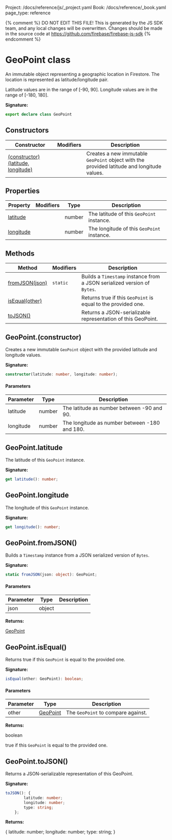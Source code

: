 Project: /docs/reference/js/_project.yaml
Book: /docs/reference/_book.yaml
page_type: reference

{% comment %}
DO NOT EDIT THIS FILE!
This is generated by the JS SDK team, and any local changes will be
overwritten. Changes should be made in the source code at
https://github.com/firebase/firebase-js-sdk
{% endcomment %}

# GeoPoint class
An immutable object representing a geographic location in Firestore. The location is represented as latitude/longitude pair.

Latitude values are in the range of \[-90, 90\]. Longitude values are in the range of \[-180, 180\].

<b>Signature:</b>

```typescript
export declare class GeoPoint 
```

## Constructors

|  Constructor | Modifiers | Description |
|  --- | --- | --- |
|  [(constructor)(latitude, longitude)](./firestore_lite.geopoint.md#geopointconstructor) |  | Creates a new immutable <code>GeoPoint</code> object with the provided latitude and longitude values. |

## Properties

|  Property | Modifiers | Type | Description |
|  --- | --- | --- | --- |
|  [latitude](./firestore_lite.geopoint.md#geopointlatitude) |  | number | The latitude of this <code>GeoPoint</code> instance. |
|  [longitude](./firestore_lite.geopoint.md#geopointlongitude) |  | number | The longitude of this <code>GeoPoint</code> instance. |

## Methods

|  Method | Modifiers | Description |
|  --- | --- | --- |
|  [fromJSON(json)](./firestore_lite.geopoint.md#geopointfromjson) | <code>static</code> | Builds a <code>Timestamp</code> instance from a JSON serialized version of <code>Bytes</code>. |
|  [isEqual(other)](./firestore_lite.geopoint.md#geopointisequal) |  | Returns true if this <code>GeoPoint</code> is equal to the provided one. |
|  [toJSON()](./firestore_lite.geopoint.md#geopointtojson) |  | Returns a JSON-serializable representation of this GeoPoint. |

## GeoPoint.(constructor)

Creates a new immutable `GeoPoint` object with the provided latitude and longitude values.

<b>Signature:</b>

```typescript
constructor(latitude: number, longitude: number);
```

#### Parameters

|  Parameter | Type | Description |
|  --- | --- | --- |
|  latitude | number | The latitude as number between -90 and 90. |
|  longitude | number | The longitude as number between -180 and 180. |

## GeoPoint.latitude

The latitude of this `GeoPoint` instance.

<b>Signature:</b>

```typescript
get latitude(): number;
```

## GeoPoint.longitude

The longitude of this `GeoPoint` instance.

<b>Signature:</b>

```typescript
get longitude(): number;
```

## GeoPoint.fromJSON()

Builds a `Timestamp` instance from a JSON serialized version of `Bytes`<!-- -->.

<b>Signature:</b>

```typescript
static fromJSON(json: object): GeoPoint;
```

#### Parameters

|  Parameter | Type | Description |
|  --- | --- | --- |
|  json | object |  |

<b>Returns:</b>

[GeoPoint](./firestore_lite.geopoint.md#geopoint_class)

## GeoPoint.isEqual()

Returns true if this `GeoPoint` is equal to the provided one.

<b>Signature:</b>

```typescript
isEqual(other: GeoPoint): boolean;
```

#### Parameters

|  Parameter | Type | Description |
|  --- | --- | --- |
|  other | [GeoPoint](./firestore_lite.geopoint.md#geopoint_class) | The <code>GeoPoint</code> to compare against. |

<b>Returns:</b>

boolean

true if this `GeoPoint` is equal to the provided one.

## GeoPoint.toJSON()

Returns a JSON-serializable representation of this GeoPoint.

<b>Signature:</b>

```typescript
toJSON(): {
        latitude: number;
        longitude: number;
        type: string;
    };
```
<b>Returns:</b>

{ latitude: number; longitude: number; type: string; }

